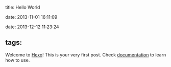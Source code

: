 title: Hello World

date: 2013-11-01 16:11:09

date: 2013-12-12 11:23:24

tags:
---

Welcome to [Hexo](http://zespia.tw/hexo)! This is your very first post. Check [documentation](http://zespia.tw/hexo/docs) to learn how to use.